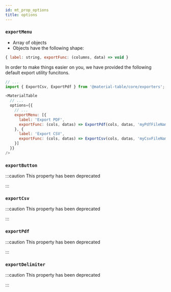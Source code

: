 ```yaml
---
id: mt_prop_options
title: options
---
```


### `exportMenu`

   - Array of objects
   - Objects have the following shape: 
   
```javascript
{ label: string, exportFunc: (columns, data) => void }
```

In order to make things easier on you, we have provided the following default export utility funcitons.

```javascript
// ...
import { ExportCsv, ExportPdf } from '@material-table/core/exporters';

<MaterialTable 
  // ...
  options={{
    // ...
    exportMenu: [{
      label: 'Export PDF',
      exportFunc: (cols, datas) => ExportPdf(cols, datas, 'myPdfFileName')
    }, {
      label: 'Export CSV',
      exportFunc: (cols, datas) => ExportCsv(cols, datas, 'myCsvFileName')
    }]
  }}
/>
```

### `exportButton`

:::caution This property has been deprecated

:::

### `exportCsv`

:::caution This property has been deprecated

:::

### `exportPdf`

:::caution This property has been deprecated

:::

### `exportDelimiter`

:::caution This property has been deprecated

:::